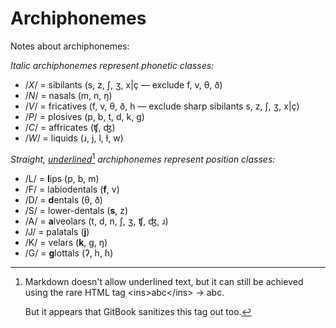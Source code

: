 # Archiphonemes

Notes about archiphonemes:

_Italic archiphonemes represent phonetic classes:_

* /_X_/ = sibilants (s, z, ʃ, ʒ, x|ç — exclude f, v, θ, ð)
* /_N_/ = nasals (m, n, ŋ)
* /_V_/ = fricatives (f, v, θ, ð, h — exclude sharp sibilants s, z, ʃ, ʒ, x|ç)
* /_P_/ = plosives (p, b, t, d, k, ɡ)
* /_C_/ = affricates (ʧ, ʤ)
* /_W_/ = liquids (ɹ, j, l, ɫ, w)

_Straight,_ [_underlined_](#user-content-fn-1)[^1] _archiphonemes represent position classes:_

* /L/ = **l**ips (p, b, m)
* /F/ = labiodentals (**f**, v)
* /D/ = **d**entals (θ, ð)
* /S/ = lower-dentals (**s**, z)
* /A/ = **a**lveolars (t, d, n, ʃ, ʒ, ʧ, ʤ, ɹ)
* /J/ = palatals (**j**)
* /K/ = velars (**k**, ɡ, ŋ)
* /G/ = **g**lottals (ʔ, h, ɦ)

[^1]: Markdown doesn't allow underlined text, but it can still be achieved using the rare HTML tag \<ins>abc\</ins> → abc.



    But it appears that GitBook sanitizes this tag out too.
